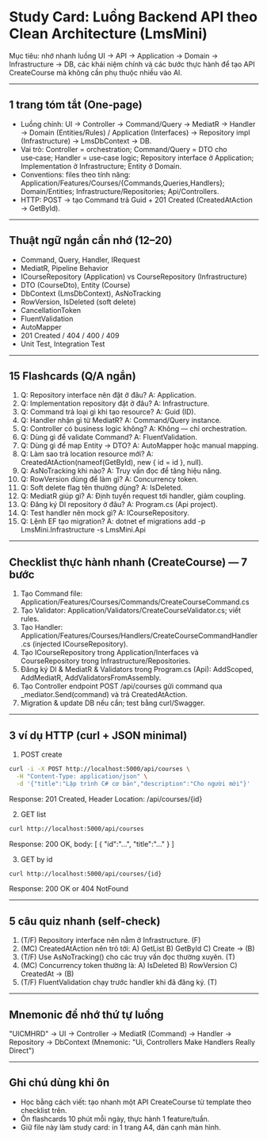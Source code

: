 ﻿# Study Card: Luồng Backend API theo Clean Architecture (LmsMini)

Mục tiêu: nhớ nhanh luồng UI → API → Application → Domain → Infrastructure → DB, các khái niệm chính và các bước thực hành để tạo API CreateCourse mà không cần phụ thuộc nhiều vào AI.

---

## 1 trang tóm tắt (One‑page)
- Luồng chính: UI → Controller → Command/Query → MediatR → Handler → Domain (Entities/Rules) / Application (Interfaces) → Repository impl (Infrastructure) → LmsDbContext → DB.
- Vai trò: Controller = orchestration; Command/Query = DTO cho use‑case; Handler = use‑case logic; Repository interface ở Application; Implementation ở Infrastructure; Entity ở Domain.
- Conventions: files theo tính năng: Application/Features/Courses/{Commands,Queries,Handlers}; Domain/Entities; Infrastructure/Repositories; Api/Controllers.
- HTTP: POST → tạo Command trả Guid + 201 Created (CreatedAtAction → GetById).

---

## Thuật ngữ ngắn cần nhớ (12–20)
- Command, Query, Handler, IRequest<T>
- MediatR, Pipeline Behavior
- ICourseRepository (Application) vs CourseRepository (Infrastructure)
- DTO (CourseDto), Entity (Course)
- DbContext (LmsDbContext), AsNoTracking
- RowVersion, IsDeleted (soft delete)
- CancellationToken
- FluentValidation
- AutoMapper
- 201 Created / 404 / 400 / 409
- Unit Test, Integration Test

---

## 15 Flashcards (Q/A ngắn)
1. Q: Repository interface nên đặt ở đâu? A: Application.
2. Q: Implementation repository đặt ở đâu? A: Infrastructure.
3. Q: Command trả loại gì khi tạo resource? A: Guid (ID).
4. Q: Handler nhận gì từ MediatR? A: Command/Query instance.
5. Q: Controller có business logic không? A: Không — chỉ orchestration.
6. Q: Dùng gì để validate Command? A: FluentValidation.
7. Q: Dùng gì để map Entity → DTO? A: AutoMapper hoặc manual mapping.
8. Q: Làm sao trả location resource mới? A: CreatedAtAction(nameof(GetById), new { id = id }, null).
9. Q: AsNoTracking khi nào? A: Truy vấn đọc để tăng hiệu năng.
10. Q: RowVersion dùng để làm gì? A: Concurrency token.
11. Q: Soft delete flag tên thường dùng? A: IsDeleted.
12. Q: MediatR giúp gì? A: Định tuyến request tới handler, giảm coupling.
13. Q: Đăng ký DI repository ở đâu? A: Program.cs (Api project).
14. Q: Test handler nên mock gì? A: ICourseRepository.
15. Q: Lệnh EF tạo migration? A: dotnet ef migrations add <Name> -p LmsMini.Infrastructure -s LmsMini.Api

---

## Checklist thực hành nhanh (CreateCourse) — 7 bước
1. Tạo Command file: Application/Features/Courses/Commands/CreateCourseCommand.cs
2. Tạo Validator: Application/Validators/CreateCourseValidator.cs; viết rules.
3. Tạo Handler: Application/Features/Courses/Handlers/CreateCourseCommandHandler.cs (injected ICourseRepository).
4. Tạo ICourseRepository trong Application/Interfaces và CourseRepository trong Infrastructure/Repositories.
5. Đăng ký DI & MediatR & Validators trong Program.cs (Api): AddScoped, AddMediatR, AddValidatorsFromAssembly.
6. Tạo Controller endpoint POST /api/courses gửi command qua _mediator.Send(command) và trả CreatedAtAction.
7. Migration & update DB nếu cần; test bằng curl/Swagger.

---

## 3 ví dụ HTTP (curl + JSON minimal)
1) POST create
```bash
curl -i -X POST http://localhost:5000/api/courses \
  -H "Content-Type: application/json" \
  -d '{"title":"Lập trình C# cơ bản","description":"Cho người mới"}'
```
Response: 201 Created, Header Location: /api/courses/{id}

2) GET list
```bash
curl http://localhost:5000/api/courses
```
Response: 200 OK, body: [ { "id":"...", "title":"..." } ]

3) GET by id
```bash
curl http://localhost:5000/api/courses/{id}
```
Response: 200 OK or 404 NotFound

---

## 5 câu quiz nhanh (self-check)
1. (T/F) Repository interface nên nằm ở Infrastructure. (F)
2. (MC) CreatedAtAction nên trỏ tới: A) GetList B) GetById C) Create → (B)
3. (T/F) Use AsNoTracking() cho các truy vấn đọc thường xuyên. (T)
4. (MC) Concurrency token thường là: A) IsDeleted B) RowVersion C) CreatedAt → (B)
5. (T/F) FluentValidation chạy trước handler khi đã đăng ký. (T)

---

## Mnemonic để nhớ thứ tự luồng
"UICMHRD" → UI → Controller → MediatR (Command) → Handler → Repository → DbContext
(Mnemonic: "Ui, Controllers Make Handlers Really Direct")

---

## Ghi chú dùng khi ôn
- Học bằng cách viết: tạo nhanh một API CreateCourse từ template theo checklist trên.
- Ôn flashcards 10 phút mỗi ngày, thực hành 1 feature/tuần.
- Giữ file này làm study card: in 1 trang A4, dán cạnh màn hình.

